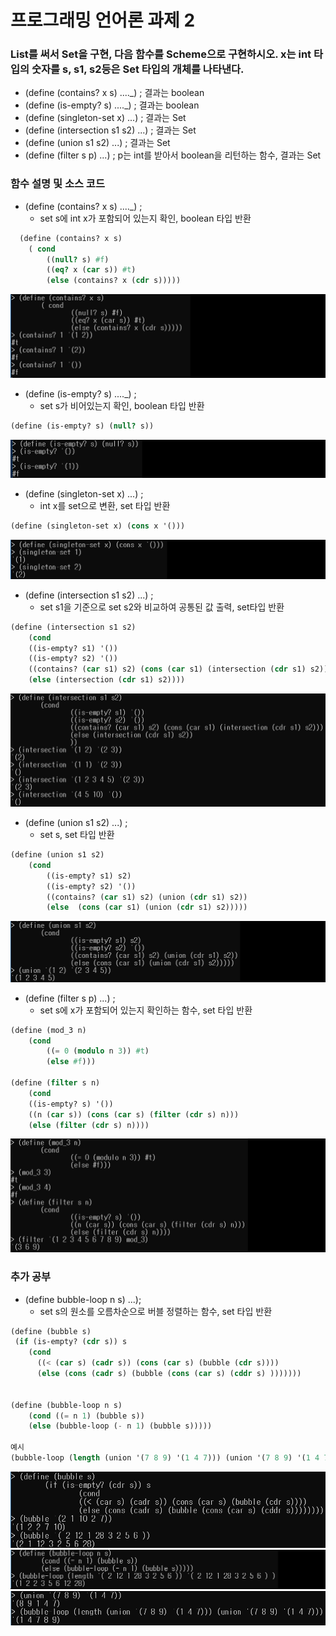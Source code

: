 프로그래밍 언어론 과제 2
===========
### List를 써서 Set을 구현, 다음 함수를 Scheme으로 구현하시오. x는 int 타입의 숫자를 s, s1, s2등은 Set 타입의 개체를 나타낸다.  

* (define (contains? x s) ...._) ; 결과는 boolean
* (define (is-empty? s) ...._) ; 결과는 boolean
* (define (singleton-set x) ...) ; 결과는 Set
* (define (intersection s1 s2) ...) ; 결과는 Set
* (define (union s1 s2) ...) ; 결과는 Set
* (define (filter s p) ...) ; p는 int를 받아서 boolean을 리턴하는 함수, 결과는 Set

### 함수 설명 및 소스 코드
* (define (contains? x s) ...._) ;
  - set s에 int x가 포함되어 있는지 확인, boolean 타입 반환
```scheme
  (define (contains? x s)
	( cond
		((null? s) #f)
		((eq? x (car s)) #t)
		(else (contains? x (cdr s)))))
```
![1.contains](/img/1.contains_1.png)  

* (define (is-empty? s) ...._) ;
  - set s가 비어있는지 확인, boolean 타입 반환
```scheme
(define (is-empty? s) (null? s))
```
![2.is-empty](/img/2.is-empty_1.PNG)

* (define (singleton-set x) ...) ;
  - int x를 set으로 변환, set 타입 반환
```scheme
(define (singleton-set x) (cons x '()))
```
![3.singleton-set](/img/3.singleton-set_1.png)

* (define (intersection s1 s2) ...) ;
  - set s1을 기준으로 set s2와 비교하여 공통된 값 출력, set타입 반환
```scheme
(define (intersection s1 s2)
	(cond
	((is-empty? s1) '())
	((is-empty? s2) '())
	((contains? (car s1) s2) (cons (car s1) (intersection (cdr s1) s2)))
	(else (intersection (cdr s1) s2))))
```
![4.intersection](/img/4.intersection_1.png)

* (define (union s1 s2) ...) ;
  - set s, set 타입 반환
```scheme
(define (union s1 s2)
	(cond
		((is-empty? s1) s2)
		((is-empty? s2) '())
		((contains? (car s1) s2) (union (cdr s1) s2))
		(else  (cons (car s1) (union (cdr s1) s2)))))
```
![5.union](/img/5.union_1.png)

* (define (filter s p) ...) ;
  - set s에 x가 포함되어 있는지 확인하는 함수, set 타입 반환
```scheme
(define (mod_3 n)
	(cond
		((= 0 (modulo n 3)) #t)
		(else #f)))

(define (filter s n)
	(cond
	((is-empty? s) '())
	((n (car s)) (cons (car s) (filter (cdr s) n)))
	(else (filter (cdr s) n))))
```
![6.filter](/img/6.filter_1.png)

### 추가 공부

* (define bubble-loop n s) ...);
  - set s의 원소를 오름차순으로 버블 정렬하는 함수, set 타입 반환
```scheme
(define (bubble s)
 (if (is-empty? (cdr s)) s
	(cond
	  ((< (car s) (cadr s)) (cons (car s) (bubble (cdr s))))
	  (else (cons (cadr s) (bubble (cons (car s) (cddr s) )))))))
	
	
(define (bubble-loop n s)
	(cond ((= n 1) (bubble s))
	(else (bubble-loop (- n 1) (bubble s)))))

예시
(bubble-loop (length (union '(7 8 9) '(1 4 7))) (union '(7 8 9) '(1 4 7)))
```
![7_1.bubble](/img/7_1.bubble.PNG)
![7_2.bubble-loop](/img/7_2.bubble-loop_1.png)
![7_3.bubble-loop_ex](/img/7_3.bubble-loop_ex.PNG)
